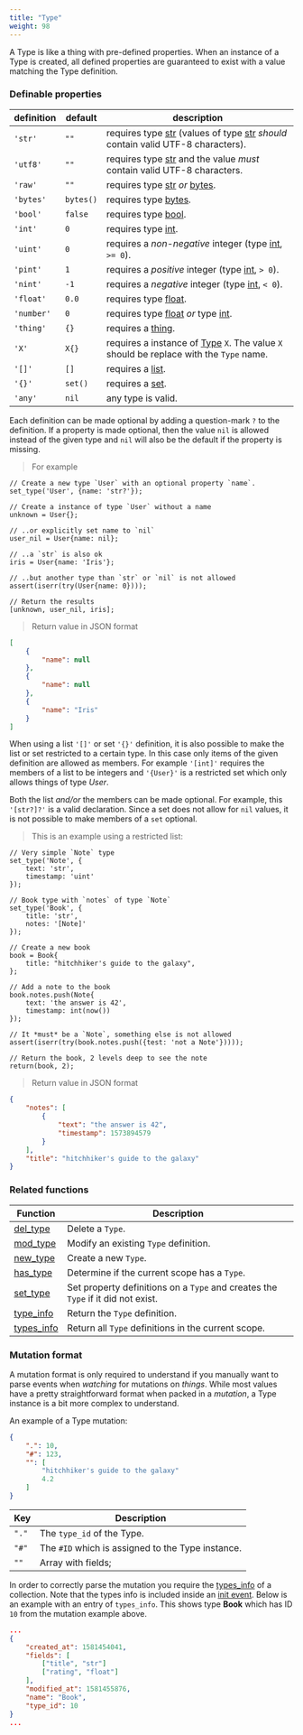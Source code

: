 ```yaml
---
title: "Type"
weight: 98
---
```



A Type is like a thing with pre-defined properties. When an instance of a Type is created, all defined properties
are guaranteed to exist with a value matching the Type definition.

### Definable properties

definition | default | description
---------- | ------- | -----------
`'str'` | `""` | requires type [str](../str) (values of type [str](../str) *should* contain valid UTF-8 characters).
`'utf8'` | `""` | requires type [str](../str) and the value *must* contain valid UTF-8 characters.
`'raw'` | `""` | requires type [str](../str) *or* [bytes](../bytes).
`'bytes'` | `bytes()` | requires type [bytes](../bytes).
`'bool'` | `false` | requires type [bool](../bool).
`'int'` | `0` | requires type [int](../int).
`'uint'` | `0` | requires a *non-negative* integer (type [int](../int), `>= 0`).
`'pint'` | `1` | requires a *positive* integer (type [int](../int), `> 0`).
`'nint'` | `-1` | requires a *negative* integer (type [int](../int), `< 0`).
`'float'` | `0.0` | requires type [float](../float).
`'number'` | `0` | requires type [float](../float) *or* type [int](../int).
`'thing'` | `{}` | requires a [thing](../thing).
`'X'` | `X{}` | requires a instance of [Type](../type) `X`. The value `X` should be replace with the `Type` name.
`'[]'` | `[]` | requires a [list](../list).
`'{}'` | `set()` | requires a [set](../set).
`'any'` | `nil` | any type is valid.

Each definition can be made optional by adding a question-mark `?` to the definition.
If a property is made optional, then the value `nil` is allowed instead of the given type
and `nil` will also be the default if the property is missing.

> For example

```thingsdb,json_response
// Create a new type `User` with an optional property `name`.
set_type('User', {name: 'str?'});

// Create a instance of type `User` without a name
unknown = User{};

// ..or explicitly set name to `nil`
user_nil = User{name: nil};

// ..a `str` is also ok
iris = User{name: 'Iris'};

// ..but another type than `str` or `nil` is not allowed
assert(iserr(try(User{name: 0})));

// Return the results
[unknown, user_nil, iris];
```

> Return value in JSON format

```json
[
    {
        "name": null
    },
    {
        "name": null
    },
    {
        "name": "Iris"
    }
]
```

When using a list `'[]'` or set `'{}'` definition, it is also possible to make the list or set restricted to a certain type.
In this case only items of the given definition are allowed as members. For example `'[int]'` requires the members of a list
to be integers and `'{User}'` is a restricted set which only allows things of type *User*.

Both the list *and/or* the members can be made optional.
For example, this `'[str?]?'` is a valid declaration. Since a set does not allow for `nil` values, it is not possible to
make members of a `set` optional.

> This is an example using a restricted list:

```thingsdb,should_pass
// Very simple `Note` type
set_type('Note', {
    text: 'str',
    timestamp: 'uint'
});

// Book type with `notes` of type `Note`
set_type('Book', {
    title: 'str',
    notes: '[Note]'
});

// Create a new book
book = Book{
    title: "hitchhiker's guide to the galaxy",
};

// Add a note to the book
book.notes.push(Note{
    text: 'the answer is 42',
    timestamp: int(now())
});

// It *must* be a `Note`, something else is not allowed
assert(iserr(try(book.notes.push({test: 'not a Note'}))));

// Return the book, 2 levels deep to see the note
return(book, 2);
```

> Return value in JSON format

```json
{
    "notes": [
        {
            "text": "the answer is 42",
            "timestamp": 1573894579
        }
    ],
    "title": "hitchhiker's guide to the galaxy"
}
```

### Related functions

Function | Description
------ | -----------
[del_type](../../collection-api/del_type) | Delete a `Type`.
[mod_type](../../collection-api/mod_type) | Modify an existing `Type` definition.
[new_type](../../collection-api/new_type) | Create a new `Type`.
[has_type](../../collection-api/has_type) | Determine if the current scope has a `Type`.
[set_type](../../collection-api/set_type) | Set property definitions on a `Type` and creates the `Type` if it did not exist.
[type_info](../../collection-api/type_info) | Return the `Type` definition.
[types_info](../../collection-api/types_info) | Return all `Type` definitions in the current scope.

### Mutation format

A mutation format is only required to understand if you manually want to parse events
when *watching* for mutations on *things*. While most values have a pretty straightforward
format when packed in a *mutation*, a Type instance is a bit more complex
to understand.

An example of a Type mutation:

```json
{
    ".": 10,
    "#": 123,
    "": [
        "hitchhiker's guide to the galaxy"
        4.2
    ]
}
```

Key | Description
--- | -----------
`"."` | The `type_id` of the Type.
`"#"` | The `#ID` which is assigned to the Type instance.
`""`  | Array with fields;

In order to correctly parse the mutation you require the [types_info](../../collection-api/types_info) of a collection.
Note that the types info is included inside an [init event](../../watching/on-init). Below is an example with an entry of `types_info`. This shows type **Book** which has ID `10` from the mutation example above.

```json
...
{
    "created_at": 1581454041,
    "fields": [
        ["title", "str"]
        ["rating", "float"]
    ],
    "modified_at": 1581455876,
    "name": "Book",
    "type_id": 10
}
...
```
